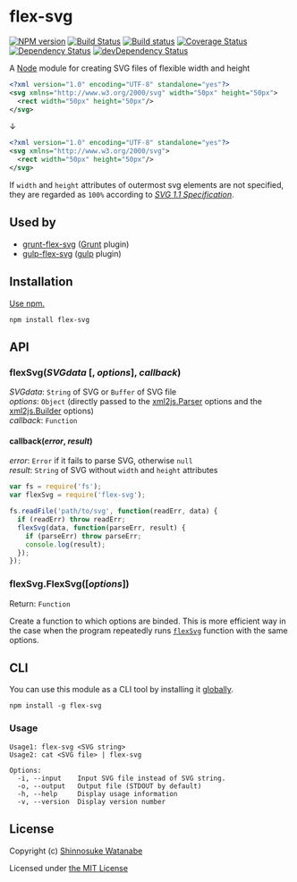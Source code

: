 # flex-svg

[![NPM version](https://img.shields.io/npm/v/flex-svg.svg?style=flat)](https://www.npmjs.com/package/flex-svg)
[![Build Status](https://travis-ci.org/shinnn/node-flex-svg.svg?branch=master)](https://travis-ci.org/shinnn/node-flex-svg)
[![Build status](https://ci.appveyor.com/api/projects/status/9q6scamtv2b5q9cw?svg=true)](https://ci.appveyor.com/project/ShinnosukeWatanabe/node-flex-svg)
[![Coverage Status](https://img.shields.io/coveralls/shinnn/node-flex-svg.svg?style=flat)](https://coveralls.io/r/shinnn/node-flex-svg)
[![Dependency Status](https://img.shields.io/david/shinnn/node-flex-svg.svg?style=flat&label=deps)](https://david-dm.org/shinnn/node-flex-svg)
[![devDependency Status](https://img.shields.io/david/dev/shinnn/node-flex-svg.svg?style=flat&label=devDeps)](https://david-dm.org/shinnn/node-flex-svg#info=devDependencies)

A [Node](http://nodejs.org/) module for creating SVG files of flexible width and height

```xml
<?xml version="1.0" encoding="UTF-8" standalone="yes"?>
<svg xmlns="http://www.w3.org/2000/svg" width="50px" height="50px">
  <rect width="50px" height="50px"/>
</svg>
```

↓

```xml
<?xml version="1.0" encoding="UTF-8" standalone="yes"?>
<svg xmlns="http://www.w3.org/2000/svg">
  <rect width="50px" height="50px"/>
</svg>
```

If `width` and `height` attributes of outermost svg elements are not specified, they are regarded as `100%` according to [*SVG 1.1 Specification*](http://www.w3.org/TR/SVG11/struct.html#SVGElementWidthAttribute).

## Used by

* [grunt-flex-svg](https://github.com/shinnn/grunt-flex-svg) ([Grunt](http://gruntjs.com/) plugin)
* [gulp-flex-svg](https://github.com/shinnn/gulp-flex-svg) ([gulp](http://gulpjs.com/) plugin)

## Installation

[Use npm.](https://docs.npmjs.com/cli/install)

```
npm install flex-svg
```

## API

### flexSvg(*SVGdata* [, *options*], *callback*)

*SVGdata*: `String` of SVG or `Buffer` of SVG file  
*options*: `Object` (directly passed to the [xml2js.Parser](https://github.com/Leonidas-from-XIV/node-xml2js#options) options and the [xml2js.Builder](https://github.com/Leonidas-from-XIV/node-xml2js#options-for-the-builder-class) options)  
*callback*: `Function`

#### callback(*error*, *result*)

*error*: `Error` if it fails to parse SVG, otherwise `null`  
*result*: `String` of SVG without `width` and `height` attributes

```javascript
var fs = require('fs');
var flexSvg = require('flex-svg');

fs.readFile('path/to/svg', function(readErr, data) {
  if (readErr) throw readErr;
  flexSvg(data, function(parseErr, result) {
    if (parseErr) throw parseErr;
    console.log(result);
  });
});
```

### flexSvg.FlexSvg([*options*])

Return: `Function`

Create a function to which options are binded. This is more efficient way in the case when the program repeatedly runs [`flexSvg`](#flexsvgsvgdata--options-callback) function with the same options.

## CLI

You can use this module as a CLI tool by installing it [globally](https://docs.npmjs.com/files/folders#global-installation).

```
npm install -g flex-svg
```

### Usage

```
Usage1: flex-svg <SVG string>
Usage2: cat <SVG file> | flex-svg

Options:
  -i, --input    Input SVG file instead of SVG string.
  -o, --output   Output file (STDOUT by default)      
  -h, --help     Display usage information            
  -v, --version  Display version number
```

## License

Copyright (c) [Shinnosuke Watanabe](https://github.com/shinnn)

Licensed under [the MIT License](./LICENSE)
